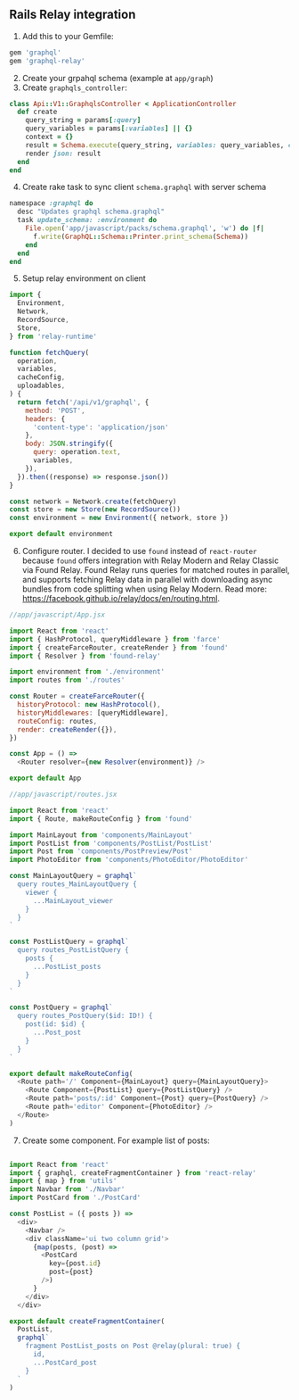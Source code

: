 ## Rails Relay integration

1. Add this to your Gemfile: 

```ruby
gem 'graphql'
gem 'graphql-relay'
```

2. Create your grpahql schema (example at ```app/graph```)
3. Create ```graphqls_controller```:

```ruby
class Api::V1::GraphqlsController < ApplicationController
  def create
    query_string = params[:query]
    query_variables = params[:variables] || {}
    context = {}
    result = Schema.execute(query_string, variables: query_variables, context: context)
    render json: result
  end
end
```

4. Create rake task to sync client ```schema.graphql``` with server schema

```ruby
namespace :graphql do
  desc "Updates graphql schema.graphql"
  task update_schema: :environment do
    File.open('app/javascript/packs/schema.graphql', 'w') do |f|
      f.write(GraphQL::Schema::Printer.print_schema(Schema))
    end
  end
end
```

5. Setup relay environment on client

```js
import {
  Environment,
  Network,
  RecordSource,
  Store,
} from 'relay-runtime'

function fetchQuery(
  operation,
  variables,
  cacheConfig,
  uploadables,
) {
  return fetch('/api/v1/graphql', {
    method: 'POST',
    headers: {
      'content-type': 'application/json'
    },
    body: JSON.stringify({
      query: operation.text,
      variables,
    }),
  }).then((response) => response.json())
}

const network = Network.create(fetchQuery)
const store = new Store(new RecordSource())
const environment = new Environment({ network, store })

export default environment
```

6. Configure router. I decided to use ```found``` instead of ```react-router``` because ```found``` offers integration with Relay Modern and Relay Classic via Found Relay. Found Relay runs queries for matched routes in parallel, and supports fetching Relay data in parallel with downloading async bundles from code splitting when using Relay Modern. Read more: https://facebook.github.io/relay/docs/en/routing.html.

```js
//app/javascript/App.jsx

import React from 'react'
import { HashProtocol, queryMiddleware } from 'farce'
import { createFarceRouter, createRender } from 'found'
import { Resolver } from 'found-relay'

import environment from './environment'
import routes from './routes'

const Router = createFarceRouter({
  historyProtocol: new HashProtocol(),
  historyMiddlewares: [queryMiddleware],
  routeConfig: routes,
  render: createRender({}),
})

const App = () =>
  <Router resolver={new Resolver(environment)} />

export default App
```

```js
//app/javascript/routes.jsx

import React from 'react'
import { Route, makeRouteConfig } from 'found'

import MainLayout from 'components/MainLayout'
import PostList from 'components/PostList/PostList'
import Post from 'components/PostPreview/Post'
import PhotoEditor from 'components/PhotoEditor/PhotoEditor'

const MainLayoutQuery = graphql`
  query routes_MainLayoutQuery {
    viewer {
      ...MainLayout_viewer
    }
  }
`

const PostListQuery = graphql`
  query routes_PostListQuery {
    posts {
      ...PostList_posts
    }
  }
`

const PostQuery = graphql`
  query routes_PostQuery($id: ID!) {
    post(id: $id) {
      ...Post_post
    }
  }
`

export default makeRouteConfig(
  <Route path='/' Component={MainLayout} query={MainLayoutQuery}>
    <Route Component={PostList} query={PostListQuery} />
    <Route path='posts/:id' Component={Post} query={PostQuery} />
    <Route path='editor' Component={PhotoEditor} />
  </Route>
)
```

7. Create some component. For example list of posts:

```js

import React from 'react'
import { graphql, createFragmentContainer } from 'react-relay'
import { map } from 'utils'
import Navbar from './Navbar'
import PostCard from './PostCard'

const PostList = ({ posts }) =>
  <div>
    <Navbar />
    <div className='ui two column grid'>
      {map(posts, (post) =>
        <PostCard
          key={post.id}
          post={post}
        />)
      }
    </div>
  </div>

export default createFragmentContainer(
  PostList,
  graphql`
    fragment PostList_posts on Post @relay(plural: true) {
      id,
      ...PostCard_post
    }
  `
)
```
